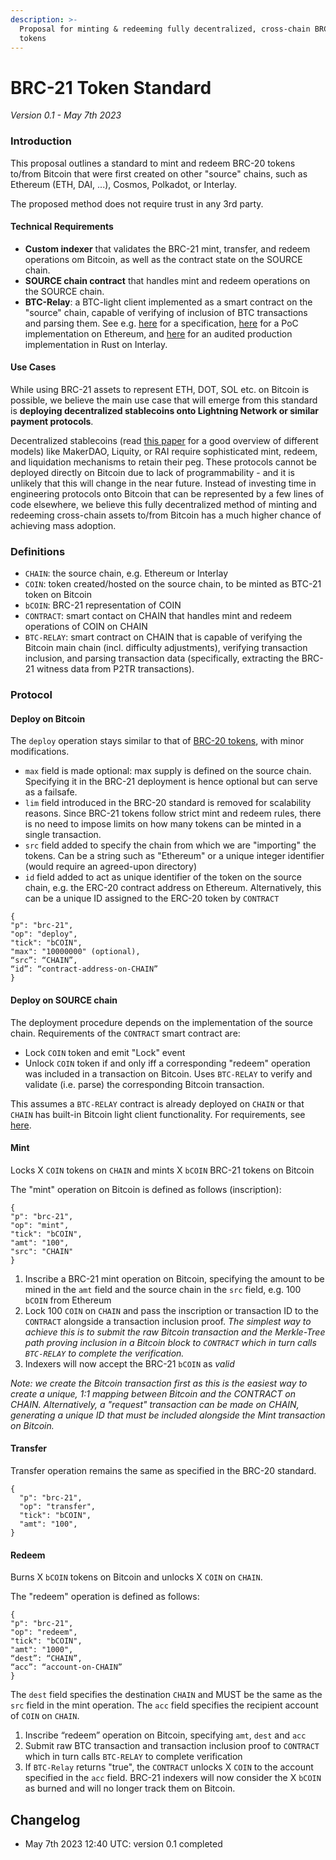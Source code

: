 ```yaml
---
description: >-
  Proposal for minting & redeeming fully decentralized, cross-chain BRC-20
  tokens
---
```


# BRC-21 Token Standard

_Version 0.1 - May 7th 2023_

### Introduction

This proposal outlines a standard to mint and redeem BRC-20 tokens to/from Bitcoin that were first created on other "source" chains, such as Ethereum (ETH, DAI, ...), Cosmos, Polkadot, or Interlay.

The proposed method does not require trust in any 3rd party.&#x20;

#### **Technical Requirements**

* **Custom indexer** that validates the BRC-21 mint, transfer, and redeem operations om Bitcoin, as well as the contract state on the SOURCE chain.&#x20;
* **SOURCE chain contract** that handles mint and redeem operations on the SOURCE chain.&#x20;
* **BTC-Relay**: a BTC-light client implemented as a smart contract on the "source" chain, capable of verifying of inclusion of BTC transactions and parsing them. See e.g. [here](https://spec.interlay.io/spec/btc-relay/index.html) for a specification,  [here](https://github.com/interlay/btc-relay-solidity) for a PoC implementation on Ethereum, and [here](https://github.com/interlay/interbtc/tree/master/crates/btc-relay) for an audited production implementation in Rust on Interlay. &#x20;

#### Use Cases

While using BRC-21 assets to represent ETH, DOT, SOL etc. on Bitcoin is possible, we believe the main use case that will emerge from this standard is **deploying decentralized stablecoins onto Lightning Network or similar payment protocols**.&#x20;

Decentralized stablecoins (read [this paper](https://arxiv.org/abs/2006.12388) for a good overview of different models) like MakerDAO, Liquity, or RAI require sophisticated mint, redeem, and liquidation mechanisms to retain their peg. These protocols cannot be deployed directly on Bitcoin due to lack of programmability - and it is unlikely that this will change in the near future. Instead of investing time in engineering protocols onto Bitcoin that can be represented by a few lines of code elsewhere, we believe this fully decentralized method of minting and redeeming cross-chain assets to/from Bitcoin has a much higher chance of achieving mass adoption.&#x20;

### Definitions

* `CHAIN`: the source chain, e.g. Ethereum or Interlay
* `COIN`: token created/hosted on the source chain, to be minted as BTC-21 token on Bitcoin
* `bCOIN`: BRC-21 representation of COIN
* `CONTRACT`: smart contact on CHAIN that handles mint and redeem operations of COIN on CHAIN
* `BTC-RELAY`: smart contract on CHAIN that is capable of verifying the Bitcoin main chain (incl. difficulty adjustments), verifying transaction inclusion, and parsing transaction data (specifically, extracting the BRC-21 witness data from P2TR transactions).

### Protocol

#### **Deploy on Bitcoin**

The `deploy` operation stays similar to that of [BRC-20 tokens](https://domo-2.gitbook.io/brc-20-experiment/), with minor modifications.&#x20;

* `max` field is made optional: max supply is defined on the source chain. Specifying it in the BRC-21 deployment is hence optional but can serve as a failsafe.&#x20;
* `lim` field introduced in the BRC-20 standard is removed for scalability reasons. Since BRC-21 tokens follow strict mint and redeem rules, there is no need to impose limits on how many tokens can be minted in a single transaction.
* `src` field added to specify the chain from which we are "importing" the tokens. Can be a string such as "Ethereum" or a unique integer identifier (would require an agreed-upon directory)
* `id` field added to act as unique identifier of the token on the source chain, e.g. the ERC-20 contract address on Ethereum. Alternatively, this can be a unique ID assigned to the ERC-20 token by `CONTRACT`

```
{ 
"p": "brc-21", 
"op": "deploy", 
"tick": "bCOIN", 
"max": "10000000" (optional), 
“src”: “CHAIN”,
“id”: “contract-address-on-CHAIN” 
}
```

#### **Deploy on SOURCE chain**

The deployment procedure depends on the implementation of the source chain. Requirements of the `CONTRACT` smart contract are:&#x20;

* Lock `COIN` token and emit "Lock" event
* Unlock `COIN` token if and only iff a corresponding "redeem" operation was included in a transaction on Bitcoin. Uses `BTC-RELAY` to verify and validate (i.e. parse) the corresponding Bitcoin transaction.&#x20;

This assumes a `BTC-RELAY` contract is already deployed on `CHAIN` or that `CHAIN` has built-in Bitcoin light client functionality. For requirements, see [here](https://spec.interlay.io/).&#x20;

#### **Mint**

Locks X `COIN` tokens on `CHAIN` and mints X `bCOIN` BRC-21 tokens on Bitcoin

The "mint" operation on Bitcoin is defined as follows (inscription):&#x20;

```
{
"p": "brc-21",
"op": "mint",
"tick": "bCOIN",
"amt": "100",
"src": "CHAIN"
}
```

1. Inscribe a BRC-21 mint operation on Bitcoin, specifying the amount to be mined in the `amt` field and the source chain in the `src` field, e.g. 100 `bCOIN` from Ethereum
2. Lock 100 `COIN` on `CHAIN` and pass the inscription or transaction ID to the `CONTRACT` alongside a transaction inclusion proof. _The simplest way to achieve this is to submit the raw Bitcoin transaction and the Merkle-Tree path proving inclusion in a Bitcoin block to `CONTRACT` which in turn calls `BTC-RELAY` to complete the verification._&#x20;
3. Indexers will now accept the BRC-21 `bCOIN` as _valid_

_Note: we create the Bitcoin transaction first as this is the easiest way to create a unique, 1:1 mapping between Bitcoin and the CONTRACT on CHAIN. Alternatively, a "request" transaction can be made on CHAIN, generating a unique ID that must be included alongside the Mint transaction on Bitcoin._&#x20;

#### Transfer

Transfer operation remains the same as specified in the BRC-20 standard.

```
{ 
  "p": "brc-21",
  "op": "transfer",
  "tick": "bCOIN",
  "amt": "100",
}
```

#### Redeem

Burns X `bCOIN` tokens on Bitcoin and unlocks X `COIN` on `CHAIN`.

The "redeem" operation is defined as follows:

```
{ 
"p": "brc-21", 
"op": "redeem", 
"tick": "bCOIN", 
"amt": "1000",
“dest”: “CHAIN”,
“acc”: “account-on-CHAIN” 
}
```

The `dest` field specifies the destination `CHAIN` and MUST be the same as the `src` field in the mint operation. The `acc` field specifies the recipient account of `COIN` on `CHAIN`.

1. Inscribe “redeem” operation on Bitcoin, specifying `amt`, `dest` and `acc`
2. Submit raw BTC transaction and transaction inclusion proof to `CONTRACT` which in turn calls `BTC-RELAY` to complete verification
3. If `BTC-Relay` returns "true", the `CONTRACT` unlocks X `COIN` to the account specified in the `acc` field. BRC-21 indexers will now consider the X `bCOIN` as burned and will no longer track them on Bitcoin.&#x20;

## Changelog

* May 7th 2023 12:40 UTC: version 0.1 completed
